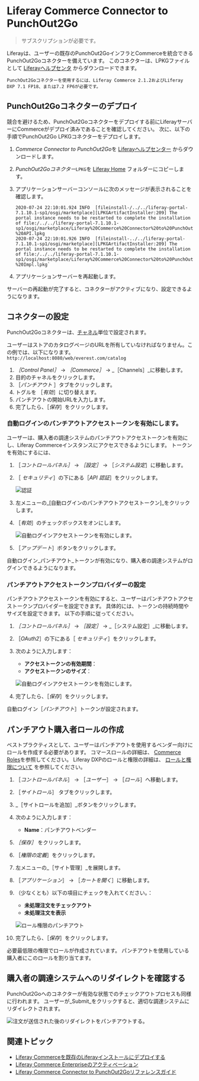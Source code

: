 # Liferay Commerce Connector to PunchOut2Go

> サブスクリプションが必要です。

Liferayは、ユーザーの既存のPunchOut2GoインフラとCommerceを統合できるPunchOut2Goコネクターを備えています。 このコネクターは、LPKGファイルとして [Liferayヘルプセンタ](http://customer.liferay.com/downloads) からダウンロードできます。 

<!--!\[Punch Out Flow Diagram\](./liferay-commerce-connector-to-punchout2go/images/01.png) -->

```{important}
PunchOut2Goコネクターを使用するには、Liferay Commerce 2.1.2およびLiferay DXP 7.1 FP18、または7.2 FP6が必要です。
```

## PunchOut2Goコネクターのデプロイ

競合を避けるため、PunchOut2Goコネクターをデプロイする前にLiferayサーバーにCommerceがデプロイ済みであることを確認してください。 次に、以下の手順でPunchOut2Go LPKGコネクターをデプロイします。

1. *Commerce Connector to PunchOut2Go*を [Liferayヘルプセンター](http://customer.liferay.com/downloads) からダウンロードします。

1. *PunchOut2Goコネクター*`LPKG`を [Liferay Home](https://learn.liferay.com/dxp/latest/ja/installation-and-upgrades/reference/liferay-home.html) フォルダーにコピーします。

1. アプリケーションサーバーコンソールに次のメッセージが表示されることを確認します。

    ```
    2020-07-24 22:10:01.924 INFO  [fileinstall-/../../liferay-portal-7.1.10.1-sp1/osgi/marketplace][LPKGArtifactInstaller:209] The portal instance needs to be restarted to complete the installation of file:/../../liferay-portal-7.1.10.1-sp1/osgi/marketplace/Liferay%20Commerce%20Connector%20to%20PunchOut2Go%20-%20API.lpkg
    2020-07-24 22:10:01.926 INFO  [fileinstall-../../liferay-portal-7.1.10.1-sp1/osgi/marketplace][LPKGArtifactInstaller:209] The portal instance needs to be restarted to complete the installation of file:/../../liferay-portal-7.1.10.1-sp1/osgi/marketplace/Liferay%20Commerce%20Connector%20to%20PunchOut2Go%20-%20Impl.lpkg`
    ```

1. アプリケーションサーバーを再起動します。 

<!-- 1. Verify that the following message displays in the application server console:

    ```
     [Success message]
    ```
--> 

サーバーの再起動が完了すると、コネクターがアクティブになり、設定できるようになります。

## コネクターの設定

PunchOut2Goコネクターは、[チャネル](../../store-management/channels/introduction-to-channels.md)単位で設定されます。

ユーザーはストアのカタログページのURLを所有していなければなりません。この例では、以下になります。 `http://localhost:8080/web/everest.com/catalog`

1. _［Control Panel］_ &rarr; _［Commerce］_ &rarr; _［Channels］_に移動します。
1. 目的のチャネルをクリックします。
1. ［_パンチアウト_ ］タブをクリックします。
1. トグルを ［_有効_］に切り替えます。
1. パンチアウトの開始URLを入力します。
1. 完了したら、［_保存_］をクリックします。

### 自動ログインのパンチアウトアクセストークンを有効にします。

ユーザーは、購入者の調達システムのパンチアウトアクセストークンを有効にし、Liferay Commerceインスタンスにアクセスできるようにします。 トークンを有効にするには、

1. ［_コントロールパネル］_ → _［設定］_ → ［_システム設定_］に移動します。
1. ［ _セキュリティ_］の下にある［_API 認証_］をクリックします。

    ![認証](./liferay-commerce-connector-to-punchout2go/images/02.png)

1. 左メニューの_[自動ログインのパンチアウトアクセストークン]_をクリックします。
1. ［_有効_］のチェックボックスをオンにします。

    ![自動ログインアクセストークンを有効にします。](./liferay-commerce-connector-to-punchout2go/images/03.png)

1. ［_アップデート_］ボタンをクリックします。

自動ログイン_パンチアウト_トークンが有効になり、購入者の調達システムがログインできるようになります。

### パンチアウトアクセストークンプロバイダーの設定

パンチアウトアクセストークンを有効にすると、ユーザーはパンチアウトアクセストークンプロバイダーを設定できます。 具体的には、トークンの持続時間やサイズを設定できます。 以下の手順に従ってください。

1. _［コントロールパネル］_ → _［設定］_ → _［システム設定］_に移動します。
1. ［_OAuth2_］の下にある［ _セキュリティ_］をクリックします。
1. 次のように入力します：

    * **アクセストークンの有効期間**：
    * **アクセストークンのサイズ**：

    ![自動ログインアクセストークンを有効にします。](./liferay-commerce-connector-to-punchout2go/images/04.png)

1. 完了したら、［_保存_］をクリックします。

自動ログイン［_パンチアウト_］トークンが設定されます。

## パンチアウト購入者ロールの作成

ベストプラクティスとして、ユーザーはパンチアウトを使用するベンダー向けにロールを作成する必要があります。 コマースロールの詳細は、 [Commerce Roles](../../users-and-accounts/roles-and-permissions/commerce-roles-reference.md)を参照してください。 Liferay DXPのロールと権限の詳細は、 [ロールと権限について](https://learn.liferay.com/dxp/latest/ja/users-and-permissions/roles-and-permissions/understanding-roles-and-permissions.html) を参照してください。

1. ［_コントロールパネル_］ → ［_ユーザー_］ → ［_ロール_］へ移動します。
1. ［_サイトロール_］ タブをクリックします。
1. _［サイトロールを追加］_ボタンをクリックします。
1. 次のように入力します：
    * **Name**：パンチアウトベンダー
1. _［保存］_ をクリックします。
1. ［_権限の定義_］をクリックします。
1. 左メニューの_［サイト管理］_を展開します。
1. ［_アプリケーション_］ &rarr; ［_カートを開く_］に移動します。
1. （少なくとも）以下の項目にチェックを入れてください。：

    * **未処理注文をチェックアウト**
    * **未処理注文を表示**

    ![ロール権限のパンチアウト](./liferay-commerce-connector-to-punchout2go/images/05.png)

1. 完了したら、［_保存_］をクリックします。

必要最低限の権限でロールが作成されています。 パンチアウトを使用している購入者にこのロールを割り当てます。

## 購入者の調達システムへのリダイレクトを確認する

PunchOut2Goへのコネクターが有効な状態でのチェックアウトプロセスも同様に行われます。 ユーザーが_Submit_をクリックすると、適切な調達システムにリダイレクトされます。

![注文が送信された後のリダイレクトをパンチアウトする。](./liferay-commerce-connector-to-punchout2go/images/06.png)

## 関連トピック

* [Liferay Commerceを既存のLiferayインストールにデプロイする](../../installation-and-upgrades/installing-commerce-2-1-and-below/deploying-liferay-commerce-to-an-existing-liferay-installation.md)
* [Liferay Commerce Enterpriseのアクティベーション](../../installation-and-upgrades/activating-liferay-commerce-enterprise.md)
* [Liferay Commerce Connector to PunchOut2Goリファレンスガイド](./liferay-commerce-connector-to-punchout2go-reference-guide.md)
